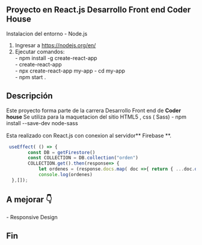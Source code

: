 ## Proyecto en React.js Desarrollo Front end Coder House

Instalacion del entorno - Node.js

1. Ingresar a https://nodejs.org/en/ 
1.   Ejecutar comandos:<br>
         - npm install -g  create-react-app <br>
         -  create-react-app  <br>
		 - npx create-react-app my-app 
		 - cd  my-app <br>
		 - npm start .


<h2>Descripción </h2>
Este proyecto forma parte de la carrera Desarrollo Front end de <b> Coder house </b>
Se utiliza  para la maquetacion del sitio HTML5 , css ( Sass) 
                            -   npm install --save-dev node-sass
                                                                 
Esta realizado con React.js con conexion al servidor** Firebase **.
　

```javascript
 useEffect( () => {
        const DB = getFirestore()
        const COLLECTION = DB.collection("orden")
        COLLECTION.get().then(response=> {
            let ordenes = (response.docs.map( doc =>{ return { ...doc.data(), id: doc.id } } ) ) 
            console.log(ordenes)
  },[]);
```

<h2> A mejorar  👇 </h2>
- Responsive Design







<h2>Fin </h2>